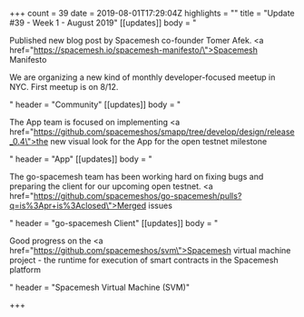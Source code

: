 +++
count = 39
date = 2019-08-01T17:29:04Z
highlights = ""
title = "Update #39 - Week 1 - August 2019"
[[updates]]
body = "<p>Published new blog post by Spacemesh co-founder Tomer Afek. <a href=\"https://spacemesh.io/spacemesh-manifesto/\">Spacemesh Manifesto</a></p><p>We are organizing a new kind of monthly developer-focused meetup in NYC. First meetup is on 8/12. </p>"
header = "Community"
[[updates]]
body = "<p>The App team is focused on implementing <a href=\"https://github.com/spacemeshos/smapp/tree/develop/design/release_0.4\">the new visual look</a> for the App for the open testnet milestone</p>"
header = "App"
[[updates]]
body = "<p>The go-spacemesh team has been working hard on fixing bugs and preparing the client for our upcoming open testnet. <a href=\"https://github.com/spacemeshos/go-spacemesh/pulls?q=is%3Apr+is%3Aclosed\">Merged issues</a></p>"
header = "go-spacemesh Client"
[[updates]]
body = "<p>Good progress on the <a href=\"https://github.com/spacemeshos/svm\">Spacemesh virtual machine</a> project - the runtime for execution of smart contracts in the Spacemesh platform</p>"
header = "Spacemesh Virtual Machine (SVM)"

+++
